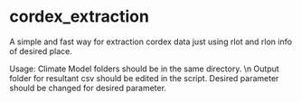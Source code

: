 # cordex_extraction
A simple and fast way for extraction cordex data just using rlot and rlon info of desired place.

Usage: 
Climate Model folders should be in the same directory. \n
Output folder for resultant csv should be edited in the script.
Desired parameter should be changed for desired parameter.
